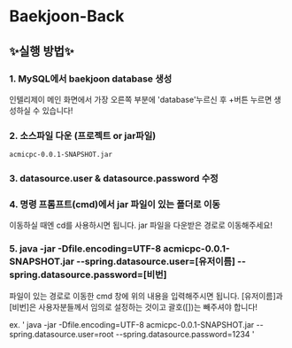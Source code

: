 # Baekjoon-Back
## ✨실행 방법✨

### 1. MySQL에서 baekjoon database 생성
인텔리제이 메인 화면에서 가장 오른쪽 부분에 'database'누르신 후 +버튼 누르면 생성하실 수 있습니다!  

### 2. 소스파일 다운 (프로젝트 or jar파일)
`acmicpc-0.0.1-SNAPSHOT.jar`   



### 3. datasource.user & datasource.password 수정   



### 4. 명령 프롬프트(cmd)에서 jar 파일이 있는 폴더로 이동
이동하실 때엔 cd를 사용하시면 됩니다.
jar 파일을 다운받은 경로로 이동해주세요!   



### 5. java -jar -Dfile.encoding=UTF-8 acmicpc-0.0.1-SNAPSHOT.jar --spring.datasource.user=[유저이름] --spring.datasource.password=[비번]
파일이 있는 경로로 이동한 cmd 창에 위의 내용을 입력해주시면 됩니다.
[유저이름]과 [비번]은 사용자분들께서 임의로 설정하는 것이고 괄호([])는 빼주셔야 합니다!

ex.
' java -jar -Dfile.encoding=UTF-8 acmicpc-0.0.1-SNAPSHOT.jar --spring.datasource.user=root --spring.datasource.password=1234 '
